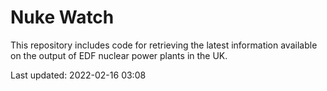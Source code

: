 # Nuke Watch

This repository includes code for retrieving the latest information available on the output of EDF nuclear power plants in the UK.

Last updated: 2022-02-16 03:08